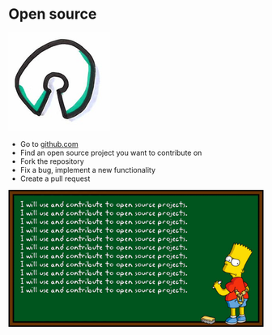 # Open source
![Open source](images/open-source.png)  

* Go to [github.com](https://github.com)
* Find an open source project you want to contribute on
* Fork the repository
* Fix a bug, implement a new functionality
* Create a pull request

![Open source](images/open-source1.png)  